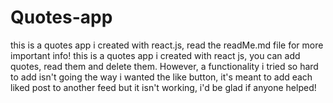 # Quotes-app
this is a quotes app i created with react.js, read the readMe.md file for more important info!
this is a quotes app i created with react js, you can add quotes, read them and delete them. However, a functionality i tried so hard to add isn't going the way i wanted the like button, it's meant to add each liked post to another feed but it isn't working, i'd be glad if anyone helped!
